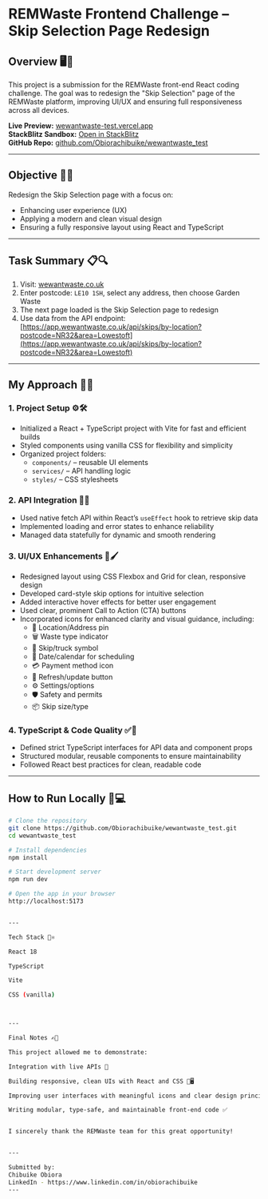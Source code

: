 
# REMWaste Frontend Challenge – Skip Selection Page Redesign

## Overview 🖥️📱

This project is a submission for the REMWaste front-end React coding challenge. The goal was to redesign the "Skip Selection" page of the REMWaste platform, improving UI/UX and ensuring full responsiveness across all devices.

**Live Preview:** [wewantwaste-test.vercel.app](https://wewantwaste-test.vercel.app)  
**StackBlitz Sandbox:** [Open in StackBlitz](https://stackblitz.com/~/github.com/Obiorachibuike/wewantwaste_test?file=src/App.tsx)  
**GitHub Repo:** [github.com/Obiorachibuike/wewantwaste_test](https://github.com/Obiorachibuike/wewantwaste_test)

---

## Objective 🎯✨

Redesign the Skip Selection page with a focus on:

- Enhancing user experience (UX)  
- Applying a modern and clean visual design  
- Ensuring a fully responsive layout using React and TypeScript  

---

## Task Summary 📋🔍

1. Visit: [wewantwaste.co.uk](https://wewantwaste.co.uk)  
2. Enter postcode: `LE10 1SH`, select any address, then choose Garden Waste  
3. The next page loaded is the Skip Selection page to redesign  
4. Use data from the API endpoint:  
   [https://app.wewantwaste.co.uk/api/skips/by-location?postcode=NR32&area=Lowestoft](https://app.wewantwaste.co.uk/api/skips/by-location?postcode=NR32&area=Lowestoft)  

---

## My Approach 🧠💡

### 1. Project Setup ⚙️🛠️

- Initialized a React + TypeScript project with Vite for fast and efficient builds  
- Styled components using vanilla CSS for flexibility and simplicity  
- Organized project folders:  
  - `components/` – reusable UI elements  
  - `services/` – API handling logic  
  - `styles/` – CSS stylesheets  

### 2. API Integration 🔗📡

- Used native fetch API within React’s `useEffect` hook to retrieve skip data  
- Implemented loading and error states to enhance reliability  
- Managed data statefully for dynamic and smooth rendering  

### 3. UI/UX Enhancements 🎨🖌️

- Redesigned layout using CSS Flexbox and Grid for clean, responsive design  
- Developed card-style skip options for intuitive selection  
- Added interactive hover effects for better user engagement  
- Used clear, prominent Call to Action (CTA) buttons  
- Incorporated icons for enhanced clarity and visual guidance, including:  
  - 📍 Location/Address pin  
  - 🗑️ Waste type indicator  
  - 🚚 Skip/truck symbol  
  - 📅 Date/calendar for scheduling  
  - 💳 Payment method icon  
  - 🔄 Refresh/update button  
  - ⚙️ Settings/options  
  - 🛡️ Safety and permits  
  - 📦 Skip size/type  

### 4. TypeScript & Code Quality ✅📜

- Defined strict TypeScript interfaces for API data and component props  
- Structured modular, reusable components to ensure maintainability  
- Followed React best practices for clean, readable code  

---

## How to Run Locally 🚀💻

```bash
# Clone the repository
git clone https://github.com/Obiorachibuike/wewantwaste_test.git
cd wewantwaste_test

# Install dependencies
npm install

# Start development server
npm run dev

# Open the app in your browser
http://localhost:5173


---

Tech Stack 🧰⚛️

React 18

TypeScript

Vite

CSS (vanilla)



---

Final Notes ✍️🎉

This project allowed me to demonstrate:

Integration with live APIs 📡

Building responsive, clean UIs with React and CSS 📱🖥️

Improving user interfaces with meaningful icons and clear design principles 🎨

Writing modular, type-safe, and maintainable front-end code ✅


I sincerely thank the REMWaste team for this great opportunity!


---

Submitted by:
Chibuike Obiora
LinkedIn - https://www.linkedin.com/in/obiorachibuike
---


